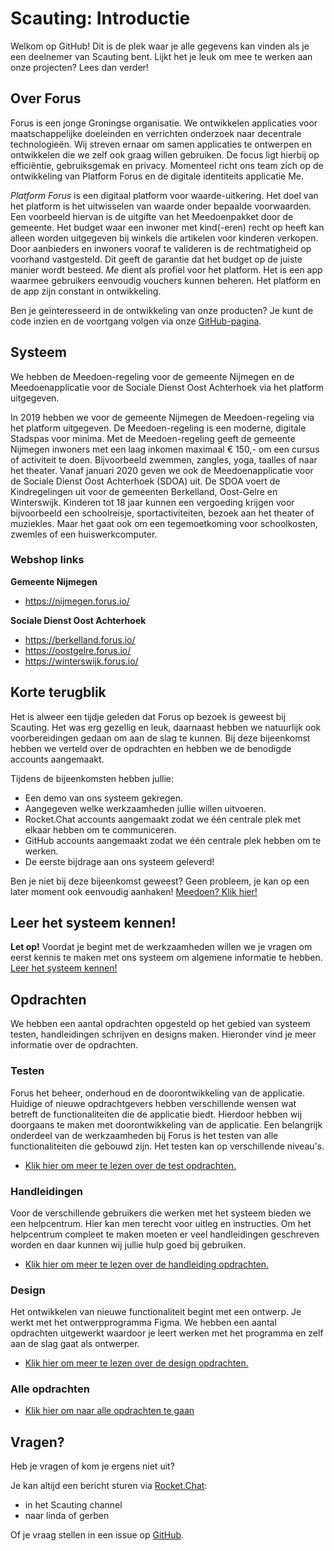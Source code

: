 # Scauting: Introductie
Welkom op GitHub! Dit is de plek waar je alle gegevens kan vinden als je een deelnemer van Scauting bent. Lijkt het je leuk om mee te werken aan onze projecten? Lees dan verder!

## Over Forus
Forus is een jonge Groningse organisatie. We ontwikkelen applicaties voor maatschappelijke doeleinden en verrichten onderzoek naar decentrale technologieën. 
Wij streven ernaar om samen applicaties te ontwerpen en ontwikkelen die we zelf ook graag willen gebruiken. De focus ligt hierbij op efficiëntie, gebruiksgemak en privacy. Momenteel richt ons team zich op de ontwikkeling van Platform Forus en de digitale identiteits applicatie Me. 

_Platform Forus_ is een digitaal platform voor waarde-uitkering. Het doel van het platform is het uitwisselen van waarde onder bepaalde voorwaarden. Een voorbeeld hiervan is de uitgifte van het Meedoenpakket door de gemeente. Het budget waar een inwoner met kind(-eren) recht op heeft kan alleen worden uitgegeven bij winkels die artikelen voor kinderen verkopen. Door aanbieders en inwoners vooraf te valideren is de rechtmatigheid op voorhand vastgesteld. Dit geeft de garantie dat het budget op de juiste manier wordt besteed. _Me_ dient als profiel voor het platform. Het is een app waarmee gebruikers eenvoudig vouchers kunnen beheren. Het platform en de app zijn constant in ontwikkeling. 

Ben je geïnteresseerd in de ontwikkeling van onze producten? Je kunt de code inzien en de voortgang volgen via onze [GitHub-pagina](https://github.com/teamforus). 

## Systeem
We hebben de Meedoen-regeling voor de gemeente Nijmegen en de Meedoenapplicatie voor de Sociale Dienst Oost Achterhoek via het platform uitgegeven.

In 2019 hebben we voor de gemeente Nijmegen de Meedoen-regeling via het platform uitgegeven. De Meedoen-regeling is een moderne, digitale Stadspas voor minima. Met de Meedoen-regeling geeft de gemeente Nijmegen inwoners met een laag inkomen maximaal € 150,- om een cursus of activiteit te doen. Bijvoorbeeld zwemmen, zangles, yoga, taalles of naar het theater. Vanaf januari 2020 geven we ook de Meedoenapplicatie voor de Sociale Dienst Oost Achterhoek (SDOA) uit. De SDOA voert de Kindregelingen uit voor de gemeenten Berkelland, Oost-Gelre en Winterswijk.  Kinderen tot 18 jaar kunnen een vergoeding krijgen voor bijvoorbeeld een schoolreisje, sportactiviteiten, bezoek aan het theater of muziekles. Maar het gaat ook om een tegemoetkoming voor schoolkosten, zwemles of een huiswerkcomputer. 

### Webshop links

**Gemeente Nijmegen**
- https://nijmegen.forus.io/

**Sociale Dienst Oost Achterhoek**
- https://berkelland.forus.io/
- https://oostgelre.forus.io/
- https://winterswijk.forus.io/

## Korte terugblik
Het is alweer een tijdje geleden dat Forus op bezoek is geweest bij Scauting. Het was erg gezellig en leuk, daarnaast hebben we natuurlijk ook voorbereidingen gedaan om aan de slag te kunnen. Bij deze bijeenkomst hebben we verteld over de opdrachten en hebben we de benodigde accounts aangemaakt. 

Tijdens de bijeenkomsten hebben jullie:

- Een demo van ons systeem gekregen.
- Aangegeven welke werkzaamheden jullie willen uitvoeren.
- Rocket.Chat accounts aangemaakt zodat we één centrale plek met elkaar hebben om te communiceren.
- GitHub accounts aangemaakt zodat we één centrale plek hebben om te werken.
- De eerste bijdrage aan ons systeem geleverd!

Ben je niet bij deze bijeenkomst geweest? Geen probleem, je kan op een later moment ook eenvoudig aanhaken!
[Meedoen? Klik hier!](https://github.com/teamforus/scauting/tree/master/new)

## Leer het systeem kennen!
**Let op!** Voordat je begint met de werkzaamheden willen we je vragen om eerst kennis te maken met ons systeem om algemene informatie te hebben. [Leer het systeem kennen!](https://github.com/teamforus/scauting/blob/master/opdrachten/README.md)


## Opdrachten
We hebben een aantal opdrachten opgesteld op het gebied van systeem testen, handleidingen schrijven en designs maken. Hieronder vind je meer informatie over de opdrachten.

### Testen
Forus het beheer, onderhoud en de doorontwikkeling van de applicatie. Huidige of nieuwe opdrachtgevers hebben verschillende wensen wat betreft de functionaliteiten die de applicatie biedt. Hierdoor hebben wij doorgaans te maken met doorontwikkeling van de applicatie. Een belangrijk onderdeel van de werkzaamheden bij Forus is het testen van alle functionaliteiten die gebouwd zijn. Het testen kan op verschillende niveau's.

- [Klik hier om meer te lezen over de test opdrachten.](https://github.com/teamforus/scauting/tree/master/testen)

### Handleidingen
Voor de verschillende gebruikers die werken met het systeem bieden we een helpcentrum. Hier kan men terecht voor uitleg en instructies. Om het helpcentrum compleet te maken moeten er veel handleidingen geschreven worden en daar kunnen wij jullie hulp goed bij gebruiken. 

- [Klik hier om meer te lezen over de handleiding opdrachten.](https://github.com/teamforus/scauting/tree/master/handleiding)

### Design
Het ontwikkelen van nieuwe functionaliteit begint met een ontwerp. Je werkt met het ontwerpprogramma Figma. We hebben een aantal opdrachten uitgewerkt waardoor je leert werken met het programma en zelf aan de slag gaat als ontwerper.

- [Klik hier om meer te lezen over de design opdrachten.](https://github.com/teamforus/scauting/tree/master/design)


### Alle opdrachten
- [Klik hier om naar alle opdrachten te gaan](https://github.com/teamforus/scauting/issues)


## Vragen?
Heb je vragen of kom je ergens niet uit? 

Je kan altijd een bericht sturen via [Rocket.Chat](https://chat.forus.io/home): 
- in het Scauting channel
- naar linda of gerben

Of je vraag stellen in een issue op [GitHub](https://github.com/teamforus/scauting/issues).
